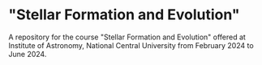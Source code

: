 # "Stellar Formation and Evolution"

A repository for the course "Stellar Formation and Evolution" offered at Institute of Astronomy, National Central University from February 2024 to June 2024.
